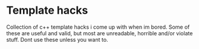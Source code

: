 # Template hacks

Collection of c++ template hacks i come up with when im bored.
Some of these are useful and valid, but most are unreadable, horrible
and/or violate stuff. Dont use these unless you want to.
